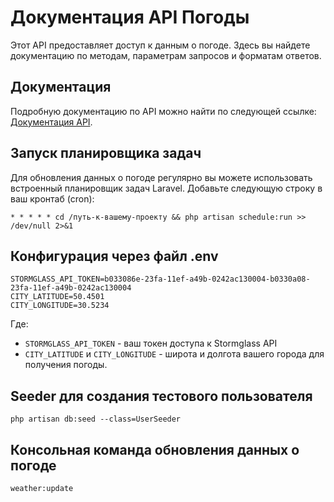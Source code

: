 # Документация API Погоды

Этот API предоставляет доступ к данным о погоде. Здесь вы найдете документацию по методам, параметрам запросов и форматам ответов.



## Документация

Подробную документацию по API можно найти по следующей ссылке: [Документация API](public/documentation.html).


## Запуск планировщика задач

Для обновления данных о погоде регулярно вы можете использовать встроенный планировщик задач Laravel. Добавьте следующую строку в ваш кронтаб (cron):

```cron
* * * * * cd /путь-к-вашему-проекту && php artisan schedule:run >> /dev/null 2>&1
```

## Конфигурация через файл .env
```cron
STORMGLASS_API_TOKEN=b033086e-23fa-11ef-a49b-0242ac130004-b0330a08-23fa-11ef-a49b-0242ac130004
CITY_LATITUDE=50.4501
CITY_LONGITUDE=30.5234
```

Где:

- `STORMGLASS_API_TOKEN` - ваш токен доступа к Stormglass API
- `CITY_LATITUDE` и `CITY_LONGITUDE` - широта и долгота вашего города для получения погоды.


## Seeder для создания тестового пользователя
```cron
php artisan db:seed --class=UserSeeder
```

## Консольная команда обновления данных о погоде
```cron
weather:update
```



